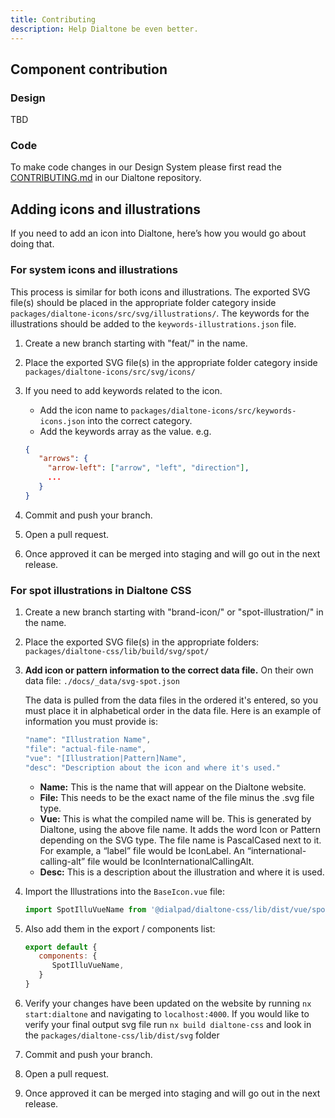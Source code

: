 ```yaml
---
title: Contributing
description: Help Dialtone be even better.
---
```


## Component contribution

### Design

TBD

### Code

To make code changes in our Design System please first read the
[CONTRIBUTING.md](https://github.com/dialpad/dialtone/blob/staging/.github/CONTRIBUTING.md#contributing)
in our Dialtone repository.

## Adding icons and illustrations

If you need to add an icon into Dialtone, here’s how you would go about doing that.

### For system icons and illustrations

This process is similar for both icons and illustrations.
The exported SVG file(s) should be placed in the appropriate folder category inside `packages/dialtone-icons/src/svg/illustrations/`.
The keywords for the illustrations should be added to the `keywords-illustrations.json` file.

1. Create a new branch starting with "feat/" in the name.
2. Place the exported SVG file(s) in the appropriate folder category inside `packages/dialtone-icons/src/svg/icons/`
3. If you need to add keywords related to the icon.
   - Add the icon name to `packages/dialtone-icons/src/keywords-icons.json` into the correct category.
   - Add the keywords array as the value. e.g.

   ```json
   {
      "arrows": {
        "arrow-left": ["arrow", "left", "direction"],
        ...
      }
   }
   ```

4. Commit and push your branch.
5. Open a pull request.
6. Once approved it can be merged into staging and will go out in the next release.

### For spot illustrations in Dialtone CSS

1. Create a new branch starting with "brand-icon/" or "spot-illustration/" in the name.
2. Place the exported SVG file(s) in the appropriate folders: `packages/dialtone-css/lib/build/svg/spot/`
3. **Add icon or pattern information to the correct data file.** On their own data file: `./docs/_data/svg-spot.json`

   The data is pulled from the data files in the ordered it's entered, so you must place it in alphabetical order
   in the data file. Here is an example of information you must provide is:

    ```js
    "name": "Illustration Name",
    "file": "actual-file-name",
    "vue": "[Illustration|Pattern]Name",
    "desc": "Description about the icon and where it's used."
    ```

   - **Name:** This is the name that will appear on the Dialtone website.
   - **File:** This needs to be the exact name of the file minus the .svg file type.
   - **Vue:** This is what the compiled name will be. This is generated by Dialtone, using the above file name.
     It adds the word Icon or Pattern depending on the SVG type. The file name is PascalCased next to it. For example,
     a “label” file would be IconLabel. An “international-calling-alt” file would be IconInternationalCallingAlt.
   - **Desc:** This is a description about the illustration and where it is used.

4. Import the Illustrations into the `BaseIcon.vue` file:

   ```js
   import SpotIlluVueName from '@dialpad/dialtone-css/lib/dist/vue/spot/SpotIlluVueName.vue';
   ```

5. Also add them in the export / components list:

   ```js
   export default {
      components: {
         SpotIlluVueName,
      }
   }
   ```

6. Verify your changes have been updated on the website by running `nx start:dialtone` and navigating to `localhost:4000`.
   If you would like to verify your final output svg file run `nx build dialtone-css` and look in the `packages/dialtone-css/lib/dist/svg` folder
7. Commit and push your branch.
8. Open a pull request.
9. Once approved it can be merged into staging and will go out in the next release.
